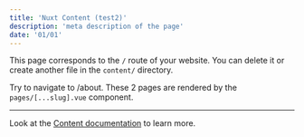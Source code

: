 ```yaml
---
title: 'Nuxt Content (test2)'
description: 'meta description of the page'
date: '01/01'
---
```


This page corresponds to the `/` route of your website. You can delete it or create another file in the `content/` directory.

Try to navigate to /about. These 2 pages are rendered by the `pages/[...slug].vue` component.

---

Look at the [Content documentation](https://content.nuxtjs.org/) to learn more.
